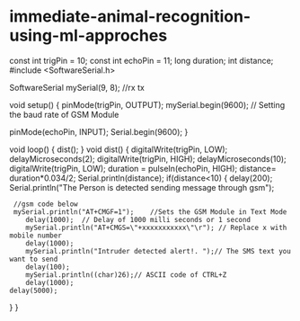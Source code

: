 # immediate-animal-recognition-using-ml-approches

const int trigPin = 10;
const int echoPin = 11;
long duration;
int distance;
#include <SoftwareSerial.h>

SoftwareSerial mySerial(9, 8); //rx tx 

void setup() 
{
  pinMode(trigPin, OUTPUT);
  mySerial.begin(9600);   // Setting the baud rate of GSM Module 
 
  pinMode(echoPin, INPUT); 
  Serial.begin(9600); 
}

void loop() 
{
  dist();
}
void dist()
{
  digitalWrite(trigPin, LOW);
  delayMicroseconds(2);
  digitalWrite(trigPin, HIGH);
  delayMicroseconds(10);
  digitalWrite(trigPin, LOW);
  duration = pulseIn(echoPin, HIGH);
  distance= duration*0.034/2;
  Serial.println(distance);
  if(distance<10)
  {
    delay(200);
    Serial.println("The Person is detected sending message through gsm");
     
     //gsm code below
     mySerial.println("AT+CMGF=1");    //Sets the GSM Module in Text Mode
        delay(1000);  // Delay of 1000 milli seconds or 1 second
        mySerial.println("AT+CMGS=\"+xxxxxxxxxxx\"\r"); // Replace x with mobile number
        delay(1000);
        mySerial.println("Intruder detected alert!. ");// The SMS text you want to send
        delay(100);
        mySerial.println((char)26);// ASCII code of CTRL+Z
        delay(1000);
    delay(5000);
    
  }
}
